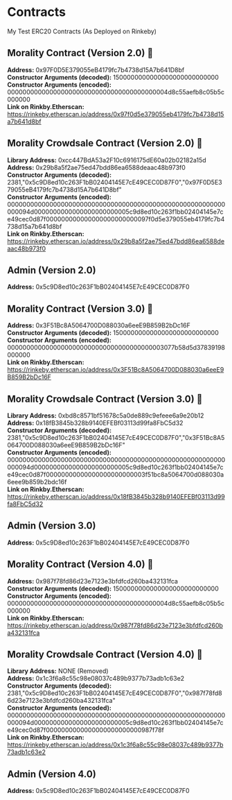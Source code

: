 # Contracts
My Test ERC20 Contracts (As Deployed on Rinkeby)

## Morality Contract (Version 2.0) :large_blue_diamond: 

**Address:** 0x97F0D5E379055eB4179fc7b4738d15A7b641D8bf <br>
**Constructor Arguments (decoded):** 1500000000000000000000000000 <br>
**Constructor Arguments (encoded):** 000000000000000000000000000000000000000004d8c55aefb8c05b5c000000 <br>
**Link on Rinkby.Etherscan:** https://rinkeby.etherscan.io/address/0x97f0d5e379055eb4179fc7b4738d15a7b641d8bf 

## Morality Crowdsale Contract (Version 2.0) :large_orange_diamond:

**Library Address:** 0xcc447BdA53a2F10c6916175dE60a02b02182a15d <br>
**Address:** 0x29b8a5f2ae75ed47bdd86ea6588deaac48b973f0 <br>
**Constructor Arguments (decoded):** 2381,"0x5c9D8ed10c263F1bB02404145E7cE49CEC0D87F0","0x97F0D5E379055eB4179fc7b4738d15A7b641D8bf" <br>
**Constructor Arguments (encoded):** 000000000000000000000000000000000000000000000000000000000000094d0000000000000000000000005c9d8ed10c263f1bb02404145e7ce49cec0d87f000000000000000000000000097f0d5e379055eb4179fc7b4738d15a7b641d8bf <br>
**Link on Rinkby.Etherscan:** https://rinkeby.etherscan.io/address/0x29b8a5f2ae75ed47bdd86ea6588deaac48b973f0 

## Admin (Version 2.0)

**Address:** 0x5c9D8ed10c263F1bB02404145E7cE49CEC0D87F0 

## Morality Contract (Version 3.0) :large_blue_diamond:

**Address:** 0x3F51Bc8A5064700D088030a6eeE9B859B2bDc16F <br>
**Constructor Arguments (decoded):** 1500000000000000000000000000 <br>
**Constructor Arguments (encoded):** 00000000000000000000000000000000000000003077b58d5d37839198000000 <br>
**Link on Rinkby.Etherscan:** https://rinkeby.etherscan.io/address/0x3F51Bc8A5064700D088030a6eeE9B859B2bDc16F

## Morality Crowdsale Contract (Version 3.0) :large_orange_diamond:

**Library Address:** 0xbd8c8571bf51678c5a0de889c9efeee6a9e20b12 <br>
**Address:** 0x18fB3845b328b9140EFEBf03113d99fa8FbC5d32 <br>
**Constructor Arguments (decoded):** 2381,"0x5c9D8ed10c263F1bB02404145E7cE49CEC0D87F0","0x3F51Bc8A5064700D088030a6eeE9B859B2bDc16F"  <br>
**Constructor Arguments (encoded):** 000000000000000000000000000000000000000000000000000000000000094d0000000000000000000000005c9d8ed10c263f1bb02404145e7ce49cec0d87f00000000000000000000000003f51bc8a5064700d088030a6eee9b859b2bdc16f <br>
**Link on Rinkby.Etherscan:** https://rinkeby.etherscan.io/address/0x18fB3845b328b9140EFEBf03113d99fa8FbC5d32

## Admin (Version 3.0)

**Address:** 0x5c9D8ed10c263F1bB02404145E7cE49CEC0D87F0 

## Morality Contract (Version 4.0) :large_blue_diamond:

**Address:** 0x987f78fd86d23e7123e3bfdfcd260ba432131fca <br>
**Constructor Arguments (decoded):** 1500000000000000000000000000 <br>
**Constructor Arguments (encoded):** 000000000000000000000000000000000000000004d8c55aefb8c05b5c000000 <br>
**Link on Rinkby.Etherscan:** https://rinkeby.etherscan.io/address/0x987f78fd86d23e7123e3bfdfcd260ba432131fca

## Morality Crowdsale Contract (Version 4.0) :large_orange_diamond:

**Library Address:** NONE (Removed) <br>
**Address:** 0x1c3f6a8c55c98e08037c489b9377b73adb1c63e2 <br>
**Constructor Arguments (decoded):** 2381,"0x5c9D8ed10c263F1bB02404145E7cE49CEC0D87F0","0x987f78fd86d23e7123e3bfdfcd260ba432131fca"  <br>
**Constructor Arguments (encoded):** 000000000000000000000000000000000000000000000000000000000000094d0000000000000000000000005c9d8ed10c263f1bb02404145e7ce49cec0d87f0000000000000000000000000987f78f <br>
**Link on Rinkby.Etherscan:** https://rinkeby.etherscan.io/address/0x1c3f6a8c55c98e08037c489b9377b73adb1c63e2

## Admin (Version 4.0)

**Address:** 0x5c9D8ed10c263F1bB02404145E7cE49CEC0D87F0 
